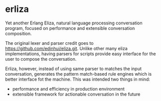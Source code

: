# erliza
Yet another Erlang Eliza, natural language processing conversation program, focused on performance 
and extensible conversation composition.

The original lexer and parser credit goes to https://github.com/edinhui/eliza.git. Unlike other many eliza implementations,
having parsers for scripts provide easy interface for the user to compose the conversation.

Erliza, however, instead of using same parser to matches the input conversation, generates the pattern match-based rule engines
which is better interface fot the machine. This was intended two things in mind:

- performance and efficiency in production environment
- extensible framework for actionable conversation in the future
